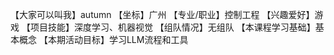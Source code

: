 【大家可以叫我】autumn
【坐标】广州
【专业/职业】控制工程
【兴趣爱好】游戏
【项目技能】深度学习、机器视觉
【组队情况】无组队
【本课程学习基础】基本概念
【本期活动目标】学习LLM流程和工具
